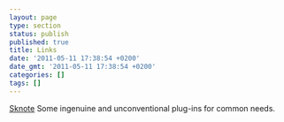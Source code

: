 ```yaml
---
layout: page
type: section
status: publish
published: true
title: Links
date: '2011-05-11 17:38:54 +0200'
date_gmt: '2011-05-11 17:38:54 +0200'
categories: []
tags: []
---
```


[Sknote](http://www.sknoteaudio.com/wp/index.php/software-products/)
Some ingenuine and unconventional plug-ins for common needs.
